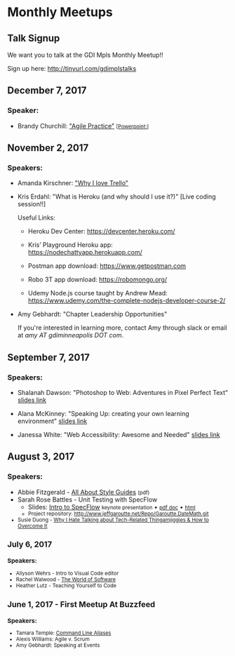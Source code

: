 # Monthly Meetups

## Talk Signup

We want you to talk at the GDI Mpls Monthly Meetup!!

Sign up here: <http://tinyurl.com/gdimplstalks>

<!-- (Hint for developers: add meetups in reverse chronological order, like a blog.) -->

## December 7, 2017

### Speaker:



* Brandy Churchill: ["Agile Practice"](./AgileOverview-BrandyChurchill-2017-12-07/AgileOverviewSlides_BChurchill.pdf)
  <small>[[Powerpoint:](./AgileOverview-BrandyChurchill-2017-12-07/AgileOverviewSlides.pptx)]</small>

## November 2, 2017

### Speakers:

* Amanda Kirschner: ["Why I love Trello"](https://docs.google.com/presentation/d/1tr7ncOPifCfGgbIbhosG8UXeTpXEV1lqg7qW55GzZDA/edit?usp=sharing)

* Kris Erdahl: "What is Heroku (and why should I use it?)" [Live
  coding session!!]

  Useful Links:

  * Heroku Dev Center: <https://devcenter.heroku.com/>

  * Kris’ Playground Heroku app: <https://nodechattyapp.herokuapp.com/>

  * Postman app download: <https://www.getpostman.com>

  * Robo 3T app download: <https://robomongo.org/>

  * Udemy Node.js course taught by Andrew Mead: <https://www.udemy.com/the-complete-nodejs-developer-course-2/>

* Amy Gebhardt: "Chapter Leadership Opportunities"

  If you're interested in learning more, contact Amy through slack or
  email at  *amy AT gdiminneapolis DOT com*.

## September 7, 2017

### Speakers:

* Shalanah Dawson: "Photoshop to Web: Adventures in Pixel Perfect
  Text" [slides link](https://docs.google.com/presentation/d/17fzi6BjaAOcL0HNfKWGuCCqvgQcd5Z-ySynhAXdsgHI/edit?usp=sharing)

* Alana McKinney: "Speaking Up: creating your own learning
  environment" [slides link](https://docs.google.com/presentation/d/1BNihDzE0i7peeoXjbfXuTIgSYv2SwQkJPbqzXWfHMAU/edit?usp=sharing)

* Janessa White: "Web Accessibility: Awesome and
  Needed" [slides link](https://docs.google.com/presentation/d/11ajq_qCZS7nNhwT1YRrcXSSt-nHWffDHNvQBGQlBlGk/edit?usp=sharing)


## August 3, 2017

### Speakers:

* Abbie
  Fitzgerald -
  [All About Style Guides](./IntroToStyleGuids-AbbieFitzgerald-2017-08-03/AFitzgerald-GDI-style-guides.pdf) <small>(pdf)</small>
* Sarah Rose Battles - Unit Testing with SpecFlow
  * Slides: [Intro to SpecFlow](./IntroToSpecflow-SarahRoseBattles-2017-08-03/IntroToSpecflow.key) <small>keynote
    presentation</small> &bullet;
    <small>[pdf doc](IntroToSpecflow-SarahRoseBattles-2017-08-03/IntroToSpecflow.pdf)</small> &bullet; <small>[html](IntroToSpecflow/index.html)
  * Project repository: <http://www.jeffgaroutte.net/Repo/Garoutte.DateMath.git>
* Susie Duong - [Why I Hate Talking about Tech-Related Thingamjiggies &amp; How to Overcome It](Why-I-Hate-Talking-About-Tech.pptx)


## July 6, 2017

### Speakers:

* Allyson Wehrs - Intro to Visual Code editor
* Rachel Walwood - [The World of Software](The-World-of-Software-presentation.pdf)
* Heather Lutz - Teaching Yourself to Code

## June 1, 2017 - First Meetup At Buzzfeed

### Speakers:

* Tamara Temple: [Command Line Aliases](https://github.com/tamouse/Talk-Command-Line-Aliases)
* Alexis Williams: Agile v. Scrum
* Amy Gebhardt: Speaking at Events
